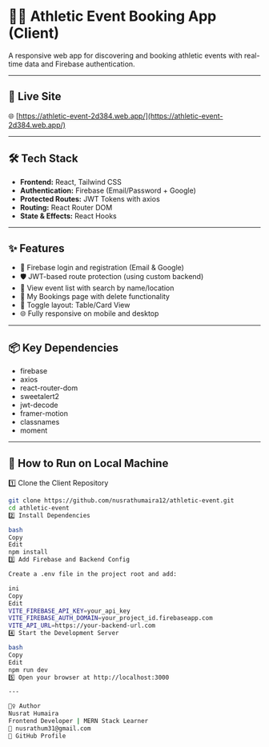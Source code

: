 # 🏃‍♀️ Athletic Event Booking App (Client)

A responsive web app for discovering and booking athletic events with real-time data and Firebase authentication.

---

## 🚀 Live Site

🌐 [https://athletic-event-2d384.web.app/](https://athletic-event-2d384.web.app/)

---

## 🛠️ Tech Stack

- **Frontend:** React, Tailwind CSS
- **Authentication:** Firebase (Email/Password + Google)
- **Protected Routes:** JWT Tokens with axios
- **Routing:** React Router DOM
- **State & Effects:** React Hooks

---

## ✨ Features

- 🔐 Firebase login and registration (Email & Google)
- 🛡️ JWT-based route protection (using custom backend)
- 📅 View event list with search by name/location
- 🧾 My Bookings page with delete functionality
- 🧰 Toggle layout: Table/Card View
- 🌐 Fully responsive on mobile and desktop

---

## 📦 Key Dependencies

- firebase
- axios
- react-router-dom
- sweetalert2
- jwt-decode
- framer-motion
- classnames
- moment

---

## 🧪 How to Run on Local Machine

1️⃣ Clone the Client Repository

```bash
git clone https://github.com/nusrathumaira12/athletic-event.git
cd athletic-event
2️⃣ Install Dependencies

bash
Copy
Edit
npm install
3️⃣ Add Firebase and Backend Config

Create a .env file in the project root and add:

ini
Copy
Edit
VITE_FIREBASE_API_KEY=your_api_key
VITE_FIREBASE_AUTH_DOMAIN=your_project_id.firebaseapp.com
VITE_API_URL=https://your-backend-url.com
4️⃣ Start the Development Server

bash
Copy
Edit
npm run dev
5️⃣ Open your browser at http://localhost:3000

---

🙋‍♀️ Author
Nusrat Humaira
Frontend Developer | MERN Stack Learner
📧 nusrathum31@gmail.com
🔗 GitHub Profile



